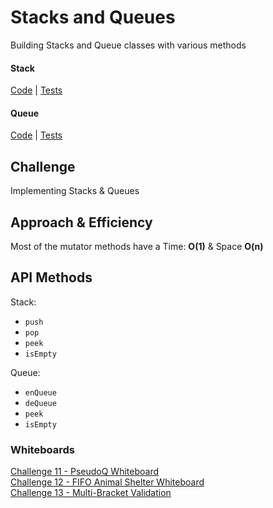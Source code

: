 # Stacks and Queues
Building Stacks and Queue classes with various methods

#### Stack
[Code](Stack.java) | [Tests](../../../../../../challenge401/src/test/java/datastructures/StackTest.java)

#### Queue
[Code](Queue.java) | [Tests](../../../../../../challenge401/src/test/java/datastructures/QueueTest.java)

## Challenge
Implementing Stacks & Queues

## Approach & Efficiency
Most of the mutator methods have a Time: **O(1)** & Space **O(n)**

## API Methods
Stack:
- `push` 
- `pop`
- `peek`
- `isEmpty`

Queue: 
- `enQueue`
- `deQueue`
- `peek`
- `isEmpty`

### Whiteboards 
[Challenge 11 - PseudoQ Whiteboard](../../../../../../challenge401/src/main/resources/READMEs/README-PsuedoQ.md)<br>
[Challenge 12 - FIFO Animal Shelter Whiteboard](../../codechallenges/fifoshelter/README.md)<br>
[Challenge 13 - Multi-Bracket Validation](../../../../../../challenge401/src/main/java/codechallenges/multibracket)